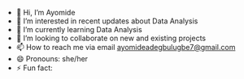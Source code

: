 - 👋 Hi, I’m Ayomide
- 👀 I’m interested in recent updates about Data Analysis
- 🌱 I’m currently learning Data Analysis
- 💞️ I’m looking to collaborate on new and existing projects
- 📫 How to reach me via email ayomideadegbulugbe7@gmail.com
- 😄 Pronouns: she/her
- ⚡ Fun fact: 

<!---
ayomi606/ayomi606 is a ✨ special ✨ repository because its `README.md` (this file) appears on your GitHub profile.
You can click the Preview link to take a look at your changes.
--->
